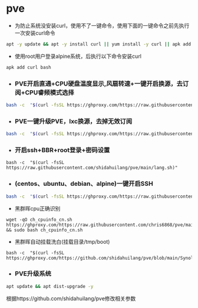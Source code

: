 # pve


- 为防止系统没安装curl，使用不了一键命令，使用下面的一键命令之前先执行一次安装curl命令
```sh
apt -y update && apt -y install curl || yum install -y curl || apk add curl bash
```

- 使用root用户登录alpine系统，后执行以下命令安装curl
```sh
apk add curl bash
```
- ### PVE开启直通+CPU硬盘温度显示,风扇转速+一键开启换源，去订阅+CPU睿频模式选择
```sh
bash -c  "$(curl -fsSL https://ghproxy.com/https://raw.githubusercontent.com/chris6868/pve/main/pve.sh)"
```
- ### PVE一键升级PVE，lxc换源，去掉无效订阅
```sh
bash -c  "$(curl -fsSL https://ghproxy.com/https://raw.githubusercontent.com/chris6868/pve/main/pvehy.sh)"
```
- ### 开启ssh+BBR+root登录+密码设置
```
bash -c  "$(curl -fsSL https://raw.githubusercontent.com/shidahuilang/pve/main/lang.sh)"
```
- ### (centos、ubuntu、debian、alpine)一键开启SSH
```sh
bash -c  "$(curl -fsSL https://ghproxy.com/https://raw.githubusercontent.com/chris6868/pve/main/ssh.sh)"
```
- 黑群晖cpu正确识别
```
wget -qO ch_cpuinfo_cn.sh https://ghproxy.com/https://raw.githubusercontent.com/chris6868/pve/main/ch_cpuinfo_cn.sh && sudo bash ch_cpuinfo_cn.sh
```
- 黑群晖自动挂载洗白(挂载目录/tmp/boot)
```
bash -c  "$(curl -fsSL https://ghproxy.com/https://github.com/shidahuilang/pve/blob/main/Synology.sh)"
```

- ### PVE升级系统
```sh
apt update && apt dist-upgrade -y
```



根据https://github.com/shidahuilang/pve修改相关参数
